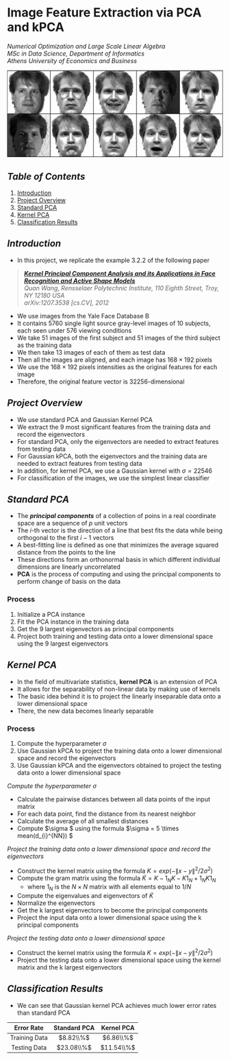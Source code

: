 # Image Feature Extraction via PCA and kPCA

*Numerical Optimization and Large Scale Linear Algebra*  
*MSc in Data Science, Department of Informatics*  
*Athens University of Economics and Business*

![yale face database](./images/banner.jpg)

## *Table of Contents*

1. [Introduction](#introduction)
2. [Project Overview](#project-overview)
3. [Standard PCA](#standard-pca)
4. [Kernel PCA](#kernel-pca)
5. [Classification Results](#classification-results)

## *Introduction*

- In this project, we replicate the example 3.2.2 of the following paper

> ***[Kernel Principal Component Analysis and its Applications in Face Recognition and Active Shape Models](https://github.com/sapaladas/image_feature_extraction_via_pca_kpca/blob/main/kernel_principal_component_analysis.pdf)***  
> *Quan Wang, Rensselaer Polytechnic Institute, 110 Eighth Street, Troy, NY 12180 USA*  
> *arXiv:1207.3538 \[cs.CV\], 2012*

- We use images from the Yale Face Database B
- It contains 5760 single light source gray-level images of 10 subjects, each seen under 576 viewing conditions
- We take 51 images of the first subject and 51 images of the third subject as the training data
- We then take 13 images of each of them as test data
- Then all the images are aligned, and each image has $168 \times 192$ pixels
- We use the $168 \times 192$ pixels intensities as the original features for each image
- Therefore, the original feature vector is $32256$-dimensional

## *Project Overview*

- We use standard PCA and Gaussian Kernel PCA
- We extract the 9 most significant features from the training data and record the eigenvectors
- For standard PCA, only the eigenvectors are needed to extract features from testing data
- For Gaussian kPCA, both the eigenvectors and the training data are needed to extract features from testing data
- In addition, for kernel PCA, we use a Gaussian kernel with $\sigma = 22546$
- For classification of the images, we use the simplest linear classifier

## *Standard PCA*

- The ***principal components*** of a collection of poins in a real coordinate space are a sequence of $p$ unit vectors
- The $i$-th vector is the direction of a line that best fits the data while being orthogonal to the first $i-1$ vectors
- A best-fitting line is defined as one that minimizes the average squared distance from the points to the line
- These directions form an orthonormal basis in which different individual dimensions are linearly uncorrelated
- **PCA** is the process of computing and using the principal components to perform change of basis on the data

### Process

1. Initialize a PCA instance 
2. Fit the PCA instance in the training data
3. Get the 9 largest eigenvectors as principal components
4. Project both training and testing data onto a lower dimensional space using the 9 largest eigenvectors

## *Kernel PCA*

- In the field of multivariate statistics, **kernel PCA** is an extension of PCA
- It allows for the separability of non-linear data by making use of kernels
- The basic idea behind it is to project the linearly inseparable data onto a lower dimensional space
- There, the new data becomes linearly separable

### Process

1. Compute the hyperparameter $\sigma$
2. Use Gaussian kPCA to project the training data onto a lower dimensional space and record the eigenvectors
3. Use Gaussian kPCA and the eigenvectors obtained to project the testing data onto a lower dimensional space

*Compute the hyperparameter* $\sigma$

- Calculate the pairwise distances between all data points of the input matrix
- For each data point, find the distance from its nearest neighbor
- Calculate the average of all smallest distances
- Compute  $\sigma $ using the formula  $\sigma = 5 \times mean(d_{i}^{NN}) $

*Project the training data onto a lower dimensional space and record the eigenvectors*

- Construct the kernel matrix using the formula $K = exp(-\| x - y \|^{2} / 2 \sigma^{2})$
- Compute the gram matrix using the formula $\tilde{K} = K - 1_{N}K - K1_{N} + 1_{N}K1_{N}$
  - where $1_{N}$ is the $N \times N$ matrix with all elements equal to $1/N$
- Compute the eigenvalues and eigenvectors of $\tilde{K}$
- Normalize the eigenvectors
- Get the k largest eigenvectors to become the principal components
- Project the input data onto a lower dimensional space using the k principal components

*Project the testing data onto a lower dimensional space*

- Construct the kernel matrix using the formula $K = exp(-\| x - y \|^{2} / 2 \sigma^{2})$
- Project the testing data onto a lower dimensional space using the kernel matrix and the k largest eigenvectors

## *Classification Results*

- We can see that Gaussian kernel PCA achieves much lower error rates than standard PCA

| Error Rate | Standard PCA | Kernel PCA |
| :--------: | :----------: | :--------: |
| Training Data | $8.82\\%$ | $6.86\\%$ |
| Testing Data | $23.08\\%$ | $11.54\\%$ |
